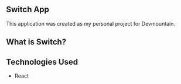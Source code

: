 ## Switch App
This application was created as my personal project for Devmountain. 

## What is Switch?

## Technologies Used
+ React
